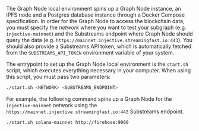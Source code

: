The Graph Node local environment spins up a Graph Node instance, an IPFS node and a Postgres database instance through a Docker Compose specification. In order for the Graph Node to access the blockchain data, you must specify the _network_ where you want to test your subgraph (e.g. `injective-mainnet`) and the Substreams endpoint where Graph Node should query the data (e.g. `https://mainnet.injective.streamingfast.io:443`). You should also provide a Substreams API token, which is automatically fetched from the `SUBSTREAMS_API_TOKEN` environment variable of your system.

The entrypoint to set up the Graph Node local environment is the `start.sh` script, which executes everything necessary in your computer. When using this script, you must pass two parameters:

```bash
./start.sh <NETWORK> <SUBSTREAMS_ENDPOINT>
```

For example, the following command spins up a Graph Node for the `injective-mainnet` network using the `https://mainnet.injective.streamingfast.io:443` Substreams endpoint.

```bash
./start.sh solana-mainnet http://firehose:9000
```

 